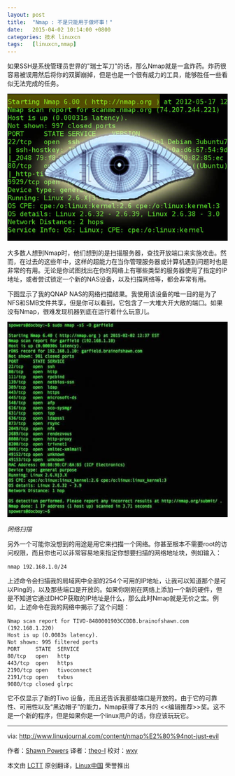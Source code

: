 ```yaml
---
layout: post
title:	"Nmap : 不是只能用于做坏事！"
date:	2015-04-02 10:14:00 +0800 
categories:	技术 linuxcn 
tags:	[linuxcn,nmap]
---
```



如果SSH是系统管理员世界的"瑞士军刀"的话，那么Nmap就是一盒炸药。炸药很容易被误用然后将你的双脚崩掉，但是也是一个很有威力的工具，能够胜任一些看似无法完成的任务。


![](/Asserts/Images/album/201504/01/231703h4ccm4zra0jokjcz.jpg)


大多数人想到Nmap时，他们想到的是扫描服务器，查找开放端口来实施攻击。然而，在过去的这些年中，这样的超能力在当你管理服务器或计算机遇到问题时也是非常的有用。无论是你试图找出在你的网络上有哪些类型的服务器使用了指定的IP地址，或者尝试锁定一个新的NAS设备，以及扫描网络等，都会非常有用。


下图显示了我的QNAP NAS的网络扫描结果。我使用该设备的唯一目的是为了NFS和SMB文件共享，但是你可以看到，它包含了一大堆大开大敞的端口。如果没有Nmap，很难发现机器到底在运行着什么玩意儿。


![](/Asserts/Images/album/201504/01/231707wtmzs8omjjxnlbds.jpg)


*网络扫描*


另外一个可能你没想到的用途是用它来扫描一个网络。你甚至根本不需要root的访问权限，而且你也可以非常容易地来指定你想要扫描的网络地址块，例如输入：



```
nmap 192.168.1.0/24

```

上述命令会扫描我的局域网中全部的254个可用的IP地址，让我可以知道那个是可以Ping的，以及那些端口是开放的。如果你刚刚在网络上添加一个新的硬件，但是不知道它通过DHCP获取的IP地址是什么，那么此时Nmap就是无价之宝。例如，上述命令在我的网络中揭示了这个问题：



```
Nmap scan report for TIVO-8480001903CCDDB.brainofshawn.com (192.168.1.220)
Host is up (0.0083s latency).
Not shown: 995 filtered ports
PORT     STATE  SERVICE
80/tcp   open   http
443/tcp  open   https
2190/tcp open   tivoconnect
2191/tcp open   tvbus
9080/tcp closed glrpc

```

它不仅显示了新的Tivo 设备，而且还告诉我那些端口是开放的。由于它的可靠性、可用性以及“黑边帽子”的能力，Nmap获得了本月的 <<编辑推荐>>奖。这不是一个新的程序，但是如果你是一个linux用户的话，你应该玩玩它。




---


via: <http://www.linuxjournal.com/content/nmap%E2%80%94not-just-evil>


作者：[Shawn Powers](http://www.linuxjournal.com/users/shawn-powers) 译者：[theo-l](https://github.com/theo-l) 校对：[wxy](https://github.com/wxy)


本文由 [LCTT](https://github.com/LCTT/TranslateProject) 原创翻译，[Linux中国](http://linux.cn/) 荣誉推出
